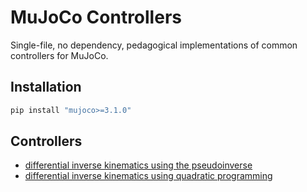 # MuJoCo Controllers

Single-file, no dependency, pedagogical implementations of common controllers for MuJoCo.

## Installation

```bash
pip install "mujoco>=3.1.0"
```

## Controllers

* [differential inverse kinematics using the pseudoinverse](diffik.py)
* [differential inverse kinematics using quadratic programming](diffik_qp.py)
